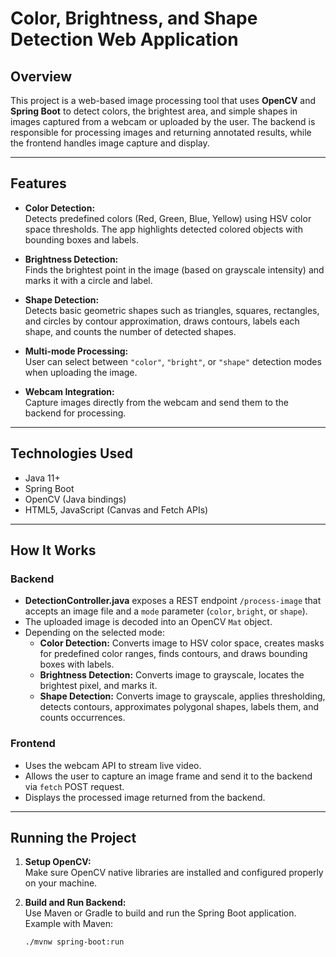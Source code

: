 # Color, Brightness, and Shape Detection Web Application

## Overview

This project is a web-based image processing tool that uses **OpenCV** and **Spring Boot** to detect colors, the brightest area, and simple shapes in images captured from a webcam or uploaded by the user. The backend is responsible for processing images and returning annotated results, while the frontend handles image capture and display.

---

## Features

- **Color Detection:**  
  Detects predefined colors (Red, Green, Blue, Yellow) using HSV color space thresholds. The app highlights detected colored objects with bounding boxes and labels.

- **Brightness Detection:**  
  Finds the brightest point in the image (based on grayscale intensity) and marks it with a circle and label.

- **Shape Detection:**  
  Detects basic geometric shapes such as triangles, squares, rectangles, and circles by contour approximation, draws contours, labels each shape, and counts the number of detected shapes.

- **Multi-mode Processing:**  
  User can select between `"color"`, `"bright"`, or `"shape"` detection modes when uploading the image.

- **Webcam Integration:**  
  Capture images directly from the webcam and send them to the backend for processing.

---

## Technologies Used

- Java 11+  
- Spring Boot  
- OpenCV (Java bindings)  
- HTML5, JavaScript (Canvas and Fetch APIs)

---

## How It Works

### Backend

- **DetectionController.java** exposes a REST endpoint `/process-image` that accepts an image file and a `mode` parameter (`color`, `bright`, or `shape`).
- The uploaded image is decoded into an OpenCV `Mat` object.
- Depending on the selected mode:
  - **Color Detection:** Converts image to HSV color space, creates masks for predefined color ranges, finds contours, and draws bounding boxes with labels.
  - **Brightness Detection:** Converts image to grayscale, locates the brightest pixel, and marks it.
  - **Shape Detection:** Converts image to grayscale, applies thresholding, detects contours, approximates polygonal shapes, labels them, and counts occurrences.

### Frontend

- Uses the webcam API to stream live video.
- Allows the user to capture an image frame and send it to the backend via `fetch` POST request.
- Displays the processed image returned from the backend.

---

## Running the Project

1. **Setup OpenCV:**  
   Make sure OpenCV native libraries are installed and configured properly on your machine.

2. **Build and Run Backend:**  
   Use Maven or Gradle to build and run the Spring Boot application.  
   Example with Maven:  
   ```bash
   ./mvnw spring-boot:run
